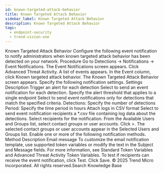 ```yaml
---
id: known-targeted-attack-behavior
title: Known Targeted Attack Behavior
sidebar_label: Known Targeted Attack Behavior
description: Known Targeted Attack Behavior
tags:
  - endpoint-security
  - trend-vision-one
---
```


 Known Targeted Attack Behavior Configure the following event notification to notify administrators when known targeted attack behavior has been detected on your network. Procedure Go to Detections → Notifications → Event Notifications. The Event Notifications screen appears. Click Advanced Threat Activity. A list of events appears. In the Event column, click Known targeted attack behavior. The Known Targeted Attack Behavior screen appears. Specify the following notification settings. Settings Description Trigger an alert for each detection Select to send an event notification for each detection. Specify the alert threshold that applies to a single endpoint Select to send event notifications only for detections that match the specified criteria. Detections: Specify the number of detections Period: Specify the time period in hours Attach logs in CSV format Select to send event notification recipients a *.csv file containing log data about the detections. Select recipients for the notification. From the Available Users and Groups list, select contact groups or user accounts. Click >. The selected contact groups or user accounts appear in the Selected Users and Groups list. Enable one or more of the following notification methods. Method Description Email message To customize the email notification template, use supported token variables or modify the text in the Subject and Message fields. For more information, see Standard Token Variables and Advanced Threat Activity Token Variables. To test if recipients can receive the event notification, click Test. Click Save. © 2025 Trend Micro Incorporated. All rights reserved.Search Knowledge Base